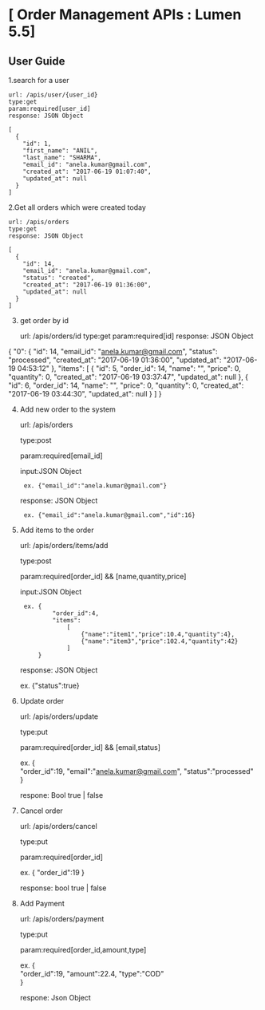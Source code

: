 # [ Order Management APIs : Lumen 5.5]

## User Guide

1.search for a user
	
	url: /apis/user/{user_id}
	type:get
	param:required[user_id]
	response: JSON Object

	[
	  {
	    "id": 1,
	    "first_name": "ANIL",
	    "last_name": "SHARMA",
	    "email_id": "anela.kumar@gmail.com",
	    "created_at": "2017-06-19 01:07:40",
	    "updated_at": null
	  }
	]

2.Get all orders which were created today
	
	url: /apis/orders
	type:get
	response: JSON Object

	[
	  {
	    "id": 14,
	    "email_id": "anela.kumar@gmail.com",
	    "status": "created",
	    "created_at": "2017-06-19 01:36:00",
	    "updated_at": null
	  }
	]


3. get order by id


	url: /apis/orders/id
	type:get
	param:required[id]
	response: JSON Object
  
	
  {
	  "0": {
	    "id": 14,
	    "email_id": "anela.kumar@gmail.com",
	    "status": "processed",
	    "created_at": "2017-06-19 01:36:00",
	    "updated_at": "2017-06-19 04:53:12"
	  },
	  "items": [
			{
			  "id": 5,
			  "order_id": 14,
			  "name": "",
			  "price": 0,
			  "quantity": 0,
			  "created_at": "2017-06-19 03:37:47",
			  "updated_at": null
			},
			{
			  "id": 6,
			  "order_id": 14,
			  "name": "",
			  "price": 0,
			  "quantity": 0,
			  "created_at": "2017-06-19 03:44:30",
			  "updated_at": null
			}
              	]
  }



4. Add new order to the system


	url: /apis/orders
  
	type:post
  
	param:required[email_id]
  
	input:JSON Object
  
		ex. {"email_id":"anela.kumar@gmail.com"}
    
	response: JSON Object
  
		ex. {"email_id":"anela.kumar@gmail.com","id":16}

5. Add items to the order


	url: /apis/orders/items/add
  
	type:post
  
	param:required[order_id] && [name,quantity,price]
  
	input:JSON Object
  
		ex. {	
				"order_id":4,
				"items":
					[
						{"name":"item1","price":10.4,"quantity":4},
						{"name":"item3","price":102.4,"quantity":42}
					]
			}
	response: JSON Object
  
	ex. {"status":true}


6. Update order

	url: /apis/orders/update
  
	type:put
  
	param:required[order_id] && [email,status]
  
	ex. {	
			"order_id":19,
			"email":"anela.kumar@gmail.com",
			"status":"processed"		
		}
    
	respone: Bool true | false

7. Cancel order

	url: /apis/orders/cancel
  
	type:put
  
	param:required[order_id]
  
	ex. {
			"order_id":19
		}
    
	response: bool true | false
	
	
8. Add Payment

	url: /apis/orders/payment
  
	type:put
  
	param:required[order_id,amount,type]
  
	ex. {	
			"order_id":19,
			"amount":22.4,
			"type":"COD"		
		}
    
	respone: Json Object
